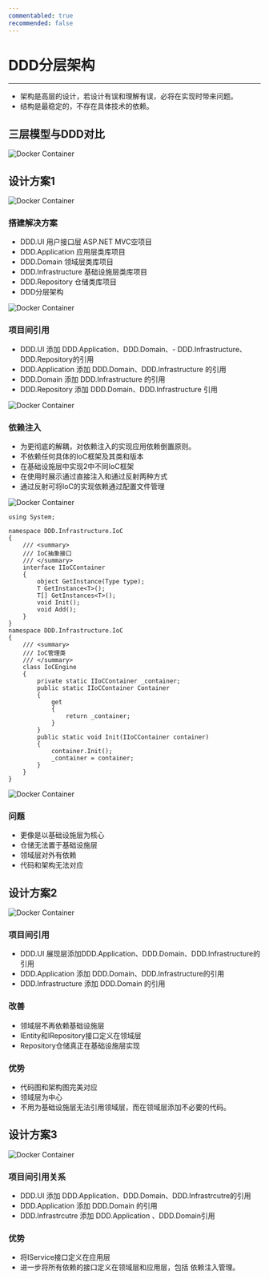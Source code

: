 ```yaml
---
commentabled: true
recommended: false 
---
```


# DDD分层架构 #

---

- 架构是高层的设计，若设计有误和理解有误，必将在实现时带来问题。
- 结构是最稳定的，不存在具体技术的依赖。

## 三层模型与DDD对比 ##

![Docker Container](/images/4933701-a765829a0d2b784b.png)

## 设计方案1 ##

![Docker Container](/images/4933701-f81ebbfaafda0c6e.png)

### 搭建解决方案 ###

- DDD.UI 用户接口层 ASP.NET MVC空项目
- DDD.Application 应用层类库项目
- DDD.Domain 领域层类库项目
- DDD.Infrastructure 基础设施层类库项目
- DDD.Repository 仓储类库项目
- DDD分层架构

![Docker Container](/images/4933701-e67babb267007bdc.png)

### 项目间引用 ###

- DDD.UI 添加 DDD.Application、DDD.Domain、- DDD.Infrastructure、DDD.Repository的引用
- DDD.Application 添加 DDD.Domain、DDD.Infrastructure 的引用
- DDD.Domain 添加 DDD.Infrastructure 的引用
- DDD.Repository 添加 DDD.Domain、DDD.Infrastructure 引用

![Docker Container](/images/4933701-90df754b4701e927.png)

### 依赖注入 ###

- 为更彻底的解耦，对依赖注入的实现应用依赖倒置原则。
- 不依赖任何具体的IoC框架及其类和版本
- 在基础设施层中实现2中不同IoC框架
- 在使用时展示通过直接注入和通过反射两种方式
- 通过反射可将IoC的实现依赖通过配置文件管理

![Docker Container](/images/4933701-c19c0c0043b0c4d1.png)

	using System;
	
	namespace DDD.Infrastructure.IoC
	{
	    /// <summary>
	    /// IoC抽象接口
	    /// </summary>
	    interface IIoCContainer
	    {
	        object GetInstance(Type type);
	        T GetInstance<T>();
	        T[] GetInstances<T>();
	        void Init();
	        void Add();
	    }
	}
	namespace DDD.Infrastructure.IoC
	{
	    /// <summary>
	    /// IoC管理类
	    /// </summary>
	    class IoCEngine
	    {
	        private static IIoCContainer _container;
	        public static IIoCContainer Container
	        {
	            get
	            {
	                return _container;
	            }
	        }
	        public static void Init(IIoCContainer container)
	        {
	            container.Init();
	            _container = container;
	        }
	    }
	}

![Docker Container](/images/4933701-87c615bc16ade73b.png)

### 问题 ###

- 更像是以基础设施层为核心
- 仓储无法置于基础设施层
- 领域层对外有依赖
- 代码和架构无法对应

## 设计方案2 ##

![Docker Container](/images/4933701-9429c04233611647.png)

### 项目间引用 ###

- DDD.UI 展现层添加DDD.Application、DDD.Domain、DDD.Infrastructure的引用
- DDD.Application 添加 DDD.Domain、DDD.Infrastructure的引用
- DDD.Infrastructure 添加 DDD.Domain 的引用

### 改善 ###

- 领域层不再依赖基础设施层
- IEntity和IRepository接口定义在领域层
- Repository仓储真正在基础设施层实现

### 优势 ###

- 代码图和架构图完美对应
- 领域层为中心
- 不用为基础设施层无法引用领域层，而在领域层添加不必要的代码。

## 设计方案3 ##

![Docker Container](/images/4933701-cb1bed7a4b9dd856.png)

### 项目间引用关系 ###

- DDD.UI 添加 DDD.Application、DDD.Domain、DDD.Infrastrcutre的引用
- DDD.Application 添加 DDD.Domain 的引用
- DDD.Infrastrcutre 添加 DDD.Application 、DDD.Domain引用

### 优势 ###

- 将IService接口定义在应用层
- 进一步将所有依赖的接口定义在领域层和应用层，包括 依赖注入管理。

